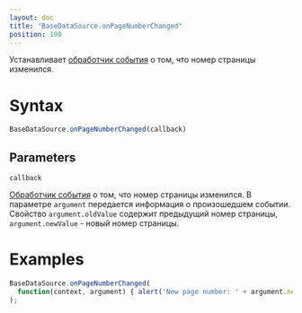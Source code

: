 ```yaml
---
layout: doc
title: "BaseDataSource.onPageNumberChanged"
position: 100
---
```


Устанавливает [обработчик события](../../../KeyConcepts/Script/) о том, что номер страницы изменился.

# Syntax

```js
BaseDataSource.onPageNumberChanged(callback)
```

## Parameters

`callback`

[Обработчик события](../../../KeyConcepts/Script/) о том, что номер страницы изменился. В параметре
`argument` передается информация о произошедшем событии. Свойство `argument.oldValue` содержит предыдущий
номер страницы, `argument.newValue` - новый номер страницы.

# Examples

```js
BaseDataSource.onPageNumberChanged(
  function(context, argument) { alert('New page number: ' + argument.newValue); }
);
```
